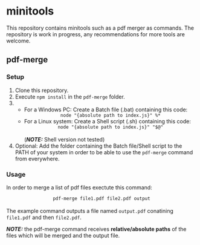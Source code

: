 # minitools
This repository contains minitools such as a pdf merger as commands. The repository is work in progress, any recommendations for more tools are welcome.
## pdf-merge
### **Setup**
1. Clone this repository.
2. Execute `npm install` in the `pdf-merge` folder.
3. 
    - For a Windows PC: Create a Batch file (.bat) containing this code:<br><center>`node "{absolute path to index.js}" %*`</center>
    - For a Linux system: Create a Shell script (.sh) containing this code:<br><center>`node "{absolute path to index.js}" "$@"`</center><br>(**_NOTE:_** Shell version not tested)
4. Optional: Add the folder containing the Batch file/Shell script to the PATH of your system in order to be able to use the `pdf-merge` command from everywhere.

### **Usage**
In order to merge a list of pdf files exectute this command:<br><center>`pdf-merge file1.pdf file2.pdf output`</center><br>The example command outputs a file named `output.pdf` conatining `file1.pdf` and then `file2.pdf`.

**_NOTE:_** the pdf-merge command receives **relative/absolute paths** of the files which will be merged and the output file.
